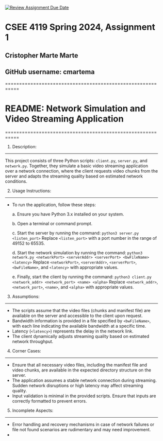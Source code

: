 [![Review Assignment Due Date](https://classroom.github.com/assets/deadline-readme-button-24ddc0f5d75046c5622901739e7c5dd533143b0c8e959d652212380cedb1ea36.svg)](https://classroom.github.com/a/7VnFugBz)

# CSEE 4119 Spring 2024, Assignment 1
## Cristopher Marte Marte
## GitHub username: cmartema



===========================================================

# README: Network Simulation and Video Streaming Application

===========================================================

1. Description:
---------------
This project consists of three Python scripts: `client.py`, `server.py`, and `network.py`. Together, they simulate a basic video streaming application over a network connection, where the client requests video chunks from the server and adapts the streaming quality based on estimated network conditions.

2. Usage Instructions:
-----------------------
- To run the application, follow these steps:

    a. Ensure you have Python 3.x installed on your system.
    
    b. Open a terminal or command prompt.
    
    c. Start the server by running the command:
       ```
       python3 server.py <listen_port>
       ```
       Replace `<listen_port>` with a port number in the range of 49152 to 65535.

    d. Start the network simulation by running the command:
       ```
       python3 network.py <networkPort> <serverAddr> <serverPort> <bwFileName> <latency>
       ```
       Replace `<networkPort>`, `<serverAddr>`, `<serverPort>`, `<bwFileName>`, and `<latency>` with appropriate values.

    e. Finally, start the client by running the command:
       ```
       python3 client.py <network_addr> <network_port> <name> <alpha>
       ```
       Replace `<network_addr>`, `<network_port>`, `<name>`, and `<alpha>` with appropriate values.
       
3. Assumptions:
----------------
- The scripts assume that the video files (chunks and manifest file) are available on the server and accessible to the client upon request.
- Bandwidth information is provided in a file specified by `<bwFileName>`, with each line indicating the available bandwidth at a specific time.
- Latency (`<latency>`) represents the delay in the network link.
- The client dynamically adjusts streaming quality based on estimated network throughput.

4. Corner Cases:
-----------------
- Ensure that all necessary video files, including the manifest file and video chunks, are available in the expected directory structure on the server.
- The application assumes a stable network connection during streaming. Sudden network disruptions or high latency may affect streaming quality.
- Input validation is minimal in the provided scripts. Ensure that inputs are correctly formatted to prevent errors.

5. Incomplete Aspects:
------------------------
- Error handling and recovery mechanisms in case of network failures or file not found scenarios are rudimentary and may need improvement.
-

